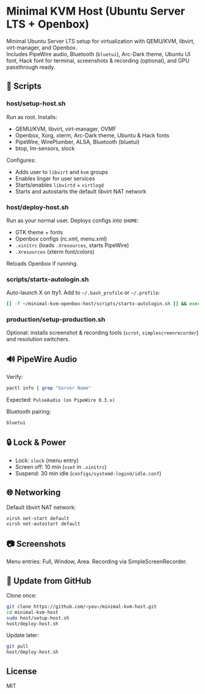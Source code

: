 # Minimal KVM Host (Ubuntu Server LTS + Openbox)

Minimal Ubuntu Server LTS setup for virtualization with QEMU/KVM, libvirt, virt-manager, and Openbox.  
Includes PipeWire audio, Bluetooth (`bluetui`), Arc-Dark theme, Ubuntu UI font, Hack font for terminal, screenshots & recording (optional), and GPU passthrough ready.

## 🚀 Scripts

### host/setup-host.sh
Run as root. Installs:
- QEMU/KVM, libvirt, virt-manager, OVMF
- Openbox, Xorg, xterm, Arc-Dark theme, Ubuntu & Hack fonts
- PipeWire, WirePlumber, ALSA, Bluetooth (bluetui)
- btop, lm-sensors, slock

Configures:
- Adds user to `libvirt` and `kvm` groups
- Enables linger for user services
- Starts/enables `libvirtd` + `virtlogd`
- Starts and autostarts the default libvirt NAT network

### host/deploy-host.sh
Run as your normal user. Deploys configs into `$HOME`:
- GTK theme + fonts
- Openbox configs (rc.xml, menu.xml)
- `.xinitrc` (loads `.Xresources`, starts PipeWire)
- `.Xresources` (xterm font/colors)

Reloads Openbox if running.

### scripts/startx-autologin.sh
Auto-launch X on tty1. Add to `~/.bash_profile` or `~/.profile`:
```bash
[[ -f ~/minimal-kvm-openbox-host/scripts/startx-autologin.sh ]] && exec ~/minimal-kvm-openbox-host/scripts/startx-autologin.sh
```

### production/setup-production.sh
Optional: installs screenshot & recording tools (`scrot`, `simplescreenrecorder`) and resolution switchers.

## 🔊 PipeWire Audio
Verify:
```bash
pactl info | grep "Server Name"
```
Expected: `PulseAudio (on PipeWire 0.3.x)`

Bluetooth pairing:
```bash
bluetui
```

## 🔒 Lock & Power
- Lock: `slock` (menu entry)
- Screen off: 10 min (`xset` in `.xinitrc`)
- Suspend: 30 min idle (`configs/systemd-logind/idle.conf`)

## 🌐 Networking
Default libvirt NAT network:
```bash
virsh net-start default
virsh net-autostart default
```

## 📷 Screenshots
Menu entries: Full, Window, Area. Recording via SimpleScreenRecorder.

## 🧰 Update from GitHub
Clone once:
```bash
git clone https://github.com/<you>/minimal-kvm-host.git
cd minimal-kvm-host
sudo host/setup-host.sh
host/deploy-host.sh
```
Update later:
```bash
git pull
host/deploy-host.sh
```

## License
MIT
